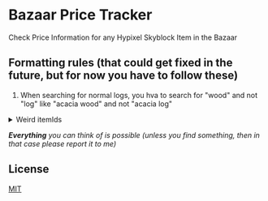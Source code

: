 # Bazaar Price Tracker
Check Price Information for any Hypixel Skyblock Item in the Bazaar

## Formatting rules (that could get fixed in the future, but for now you have to follow these)
1. When searching for normal logs, you hva to search for "wood" and not "log" like "acacia wood" and not "acacia log"

<details>
<summary>Weird itemIds</summary>
<br>
  'INK_SACK:3',
  'INK_SACK:4',
  'RAW_FISH:3',
  'RAW_FISH:2',
  'RAW_FISH:1',
  'ENCHANTED_HUGE_MUSHROOM_1',
  'ENCHANTED_HUGE_MUSHROOM_2',
  'HUGE_MUSHROOM_1',
  'HUGE_MUSHROOM_2',
  'SAND:1'
</details>

___Everything___ _you can think of is possible (unless you find something, then in that case please report it to me)_




## License
[MIT](https://choosealicense.com/licenses/mit/)
